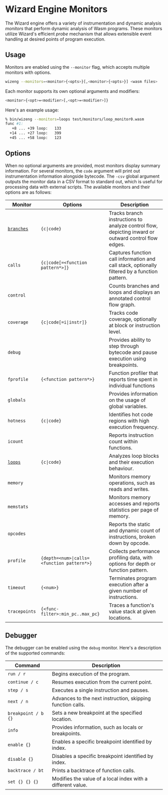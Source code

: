 # Wizard Engine Monitors

The Wizard engine offers a variety of instrumentation and dynamic analysis *monitors* that perform dynamic analysis of Wasm programs.
These monitors utilize Wizard's efficient *probe* mechanism that allows extensible event handling at desired points of program execution.

## Usage

Monitors are enabled using the `--monitor` flag, which accepts multiple monitors with options.

```bash
wizeng --monitors=<monitor>{<opts>}[,<monitor>{<opts>}] <wasm files>
```

Each monitor supports its own optional arguments and modifiers:

```bash
<monitor>{<opt>=<modifier>[,<opt>=<modifier>]}
```

Here's an example usage:
```bash
% bin/wizeng --monitors=loops test/monitors/loop_monitor0.wasm
func #1:
   +8 ... +39 loop:   133
  +14 ... +27 loop:   399
  +45 ... +58 loop:   123
```

## Options

When no optional arguments are provided, most monitors display summary information.
For several monitors, the `code` argument will print out instrumentation information alongside bytecode.
The `-csv` global argument outputs the monitor data in a CSV format to standard out, which is useful for processing data with external scripts.
The available monitors and their options are as follows:

| Monitor    | Options                                    | Description                                                                                         |
|------------|--------------------------------------------|-----------------------------------------------------------------------------------------------------|
| [`branches`](BranchMonitor.md) | `{c\|code}`                                | Tracks branch instructions to analyze control flow, depicting inward or outward control flow edges. |
| `calls`    | `{c\|code[=<function pattern*>]}`          | Captures function call information and call stack, optionally filtered by a function pattern.       |
| `control`  |                                            | Counts branches and loops and displays an annotated control flow graph.                             |
| `coverage` | `{c\|code[=i\|instr]}`                     | Tracks code coverage, optionally at block or instruction level.                                     |
| `debug`    |                                            | Provides ability to step through bytecode and pause execution using breakpoints.                    |
| `fprofile` | `{<function pattern*>}`                    | Function profiler that reports time spent in individual functions                                   |
| `globals`  |                                            | Provides information on the usage of global variables.                                              |
| `hotness`  | `{c\|code}`                                | Identifies hot code regions with high execution frequency.                                          |
| `icount`   |                                            | Reports instruction count within functions.                                                         |
| [`loops`](LoopMonitor.md)    | `{c\|code}`                                | Analyzes loop blocks and their execution behaviour.                                                 |
| `memory`   |                                            | Monitors memory operations, such as reads and writes.                                               |
| `memstats` |                                            | Monitors memory accesses and reports statistics per page of memory.                                 |
| `opcodes`  |                                            | Reports the static and dynamic count of instructions, broken down by opcode.                        |
| `profile`  | `{depth=<num>\|calls=<function pattern*>}` | Collects performance profiling data, with options for depth or function pattern.                    |
| `timeout`  | `{<num>}`                                  | Terminates program execution after a given number of instructions.                                  |
| `tracepoints` | `{<func-filter>:min_pc..max_pc}`        | Traces a function's value stack at given locations.                                                 |

## Debugger

The debugger can be enabled using the `debug` monitor. Here's a description of the supported commands:

| Command             | Description                                                  |
|---------------------|--------------------------------------------------------------|
| `run / r`           | Begins execution of the program.                             |
| `continue / c`      | Resumes execution from the current point.                    |
| `step / s`          | Executes a single instruction and pauses.                    |
| `next / n`          | Advances to the next instruction, skipping function calls.   |
| `breakpoint / b {}` | Sets a new breakpoint at the specified location.             |
| `info`              | Provides information, such as locals or breakpoints.         |
| `enable {}`         | Enables a specific breakpoint identified by index.           |
| `disable {}`        | Disables a specific breakpoint identified by index.          |
| `backtrace / bt`    | Prints a backtrace of function calls.                        |
| `set {} {} {}`      | Modifies the value of a local index with a different value.  |
